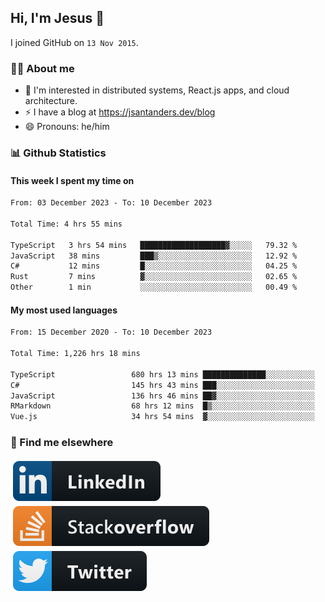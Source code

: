 ## Hi, I'm Jesus 👋

I joined GitHub on `13 Nov 2015`.

<!-- Talking about you -->

### 👨‍💻 About me

- 👦 I'm interested in distributed systems, React.js apps, and cloud architecture.
- ⚡️ I have a blog at <https://jsantanders.dev/blog>
- 😄 Pronouns: he/him

### 📊 Github Statistics

#### This week I spent my time on

<!--START_SECTION:weekly-->

```txt
From: 03 December 2023 - To: 10 December 2023

Total Time: 4 hrs 55 mins

TypeScript   3 hrs 54 mins   ███████████████████▓░░░░░   79.32 %
JavaScript   38 mins         ███▒░░░░░░░░░░░░░░░░░░░░░   12.92 %
C#           12 mins         █░░░░░░░░░░░░░░░░░░░░░░░░   04.25 %
Rust         7 mins          ▓░░░░░░░░░░░░░░░░░░░░░░░░   02.65 %
Other        1 min           ░░░░░░░░░░░░░░░░░░░░░░░░░   00.49 %
```

<!--END_SECTION:weekly-->

#### My most used languages

<!--START_SECTION:alltime-->

```txt
From: 15 December 2020 - To: 10 December 2023

Total Time: 1,226 hrs 18 mins

TypeScript                 680 hrs 13 mins ██████████████░░░░░░░░░░░   55.47 %
C#                         145 hrs 43 mins ███░░░░░░░░░░░░░░░░░░░░░░   11.88 %
JavaScript                 136 hrs 46 mins ██▓░░░░░░░░░░░░░░░░░░░░░░   11.15 %
RMarkdown                  68 hrs 12 mins  █▒░░░░░░░░░░░░░░░░░░░░░░░   05.56 %
Vue.js                     34 hrs 54 mins  ▓░░░░░░░░░░░░░░░░░░░░░░░░   02.85 %
```

<!--END_SECTION:alltime-->

### 📢 Find me elsewhere

<p>
  <a target="_blank" href="https://linkedin.com/in/jsantanders">
    <img src="https://github.com/jsantanders/jsantanders/blob/master/img/linkedin.svg" alt="LinkedIn" style="vertical-align:top; margin:4px">
  </a>
  
  <a target="_blank" href="https://stackoverflow.com/users/7318331/jesus-santander">
    <img src="https://github.com/jsantanders/jsantanders/blob/master/img/stackoverflow.svg" alt="StackOverflow" style="vertical-align:top; margin:4px">
  </a>
  
  <a target="_blank" href="http://twitter.com/jsantanders">
    <img src="https://github.com/jsantanders/jsantanders/blob/master/img/twitter.svg" alt="Twitter" style="vertical-align:top; margin:4px">
  </a>
</p>
